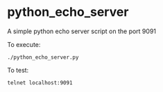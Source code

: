 # python_echo_server
A simple python echo server script on the port 9091

To execute:

`./python_echo_server.py`

To test:

`telnet localhost:9091`
